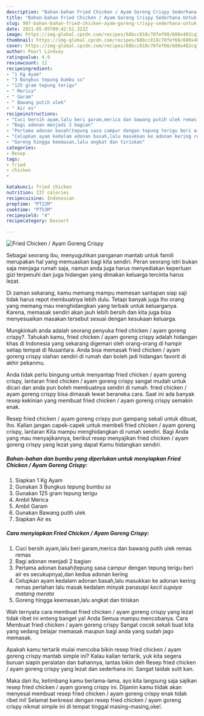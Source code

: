 ```yaml
---
description: "Bahan-bahan Fried Chicken / Ayam Goreng Crispy Sederhana Untuk Jualan"
title: "Bahan-bahan Fried Chicken / Ayam Goreng Crispy Sederhana Untuk Jualan"
slug: 907-bahan-bahan-fried-chicken-ayam-goreng-crispy-sederhana-untuk-jualan
date: 2021-05-05T09:42:51.322Z
image: https://img-global.cpcdn.com/recipes/68bcc818c78fef60/680x482cq70/fried-chicken-ayam-goreng-crispy-foto-resep-utama.jpg
thumbnail: https://img-global.cpcdn.com/recipes/68bcc818c78fef60/680x482cq70/fried-chicken-ayam-goreng-crispy-foto-resep-utama.jpg
cover: https://img-global.cpcdn.com/recipes/68bcc818c78fef60/680x482cq70/fried-chicken-ayam-goreng-crispy-foto-resep-utama.jpg
author: Pearl Lindsey
ratingvalue: 4.9
reviewcount: 12
recipeingredient:
- "1 Kg Ayam"
- "3 Bungkus tepung bumbu ss"
- "125 gram tepung terigu"
- " Merica"
- " Garam"
- " Bawang putih ulek"
- " Air es"
recipeinstructions:
- "Cuci bersih ayam,lalu beri garam,merica dan bawang putih ulek remas remas"
- "Bagi adonan menjadi 2 bagian"
- "Pertama adonan basah(tepung sasa campur dengan tepung terigu beri air es secukupnya),dan kedua adonan kering"
- "Celupkan ayam kedalam adonan basah,lalu masukkan ke adonan kering remas perlahan lalu masak kedalam minyak panas*api kecil supaya matang merata*"
- "Goreng hingga keemasan,lalu angkat dan tiriskan"
categories:
- Resep
tags:
- fried
- chicken
- 

katakunci: fried chicken  
nutrition: 237 calories
recipecuisine: Indonesian
preptime: "PT22M"
cooktime: "PT53M"
recipeyield: "4"
recipecategory: Dessert

---
```



![Fried Chicken / Ayam Goreng Crispy](https://img-global.cpcdn.com/recipes/68bcc818c78fef60/680x482cq70/fried-chicken-ayam-goreng-crispy-foto-resep-utama.jpg)

Sebagai seorang ibu, menyuguhkan panganan mantab untuk famili merupakan hal yang memuaskan bagi kita sendiri. Peran seorang istri bukan saja menjaga rumah saja, namun anda juga harus menyediakan keperluan gizi terpenuhi dan juga hidangan yang dimakan keluarga tercinta harus lezat.

Di zaman  sekarang, kamu memang mampu memesan santapan siap saji tidak harus repot membuatnya lebih dulu. Tetapi banyak juga lho orang yang memang mau menghidangkan yang terbaik untuk keluarganya. Karena, memasak sendiri akan jauh lebih bersih dan kita juga bisa menyesuaikan masakan tersebut sesuai dengan kesukaan keluarga. 



Mungkinkah anda adalah seorang penyuka fried chicken / ayam goreng crispy?. Tahukah kamu, fried chicken / ayam goreng crispy adalah hidangan khas di Indonesia yang sekarang digemari oleh orang-orang di hampir setiap tempat di Nusantara. Anda bisa memasak fried chicken / ayam goreng crispy olahan sendiri di rumah dan boleh jadi hidangan favorit di akhir pekanmu.

Anda tidak perlu bingung untuk menyantap fried chicken / ayam goreng crispy, lantaran fried chicken / ayam goreng crispy sangat mudah untuk dicari dan anda pun boleh membuatnya sendiri di rumah. fried chicken / ayam goreng crispy bisa dimasak lewat beraneka cara. Saat ini ada banyak resep kekinian yang membuat fried chicken / ayam goreng crispy semakin enak.

Resep fried chicken / ayam goreng crispy pun gampang sekali untuk dibuat, lho. Kalian jangan capek-capek untuk membeli fried chicken / ayam goreng crispy, lantaran Kita mampu menghidangkan di rumah sendiri. Bagi Anda yang mau menyajikannya, berikut resep menyajikan fried chicken / ayam goreng crispy yang lezat yang dapat Kamu hidangkan sendiri.

<!--inarticleads1-->

##### Bahan-bahan dan bumbu yang diperlukan untuk menyiapkan Fried Chicken / Ayam Goreng Crispy:

1. Siapkan 1 Kg Ayam
1. Gunakan 3 Bungkus tepung bumbu s*s*
1. Gunakan 125 gram tepung terigu
1. Ambil  Merica
1. Ambil  Garam
1. Gunakan  Bawang putih ulek
1. Siapkan  Air es




<!--inarticleads2-->

##### Cara menyiapkan Fried Chicken / Ayam Goreng Crispy:

1. Cuci bersih ayam,lalu beri garam,merica dan bawang putih ulek remas remas
1. Bagi adonan menjadi 2 bagian
1. Pertama adonan basah(tepung sasa campur dengan tepung terigu beri air es secukupnya),dan kedua adonan kering
1. Celupkan ayam kedalam adonan basah,lalu masukkan ke adonan kering remas perlahan lalu masak kedalam minyak panas*api kecil supaya matang merata*
1. Goreng hingga keemasan,lalu angkat dan tiriskan




Wah ternyata cara membuat fried chicken / ayam goreng crispy yang lezat tidak ribet ini enteng banget ya! Anda Semua mampu mencobanya. Cara Membuat fried chicken / ayam goreng crispy Sangat cocok sekali buat kita yang sedang belajar memasak maupun bagi anda yang sudah jago memasak.

Apakah kamu tertarik mulai mencoba bikin resep fried chicken / ayam goreng crispy mantab simple ini? Kalau kalian tertarik, yuk kita segera buruan siapin peralatan dan bahannya, lantas bikin deh Resep fried chicken / ayam goreng crispy yang lezat dan sederhana ini. Sangat taidak sulit kan. 

Maka dari itu, ketimbang kamu berlama-lama, ayo kita langsung saja sajikan resep fried chicken / ayam goreng crispy ini. Dijamin kamu tiidak akan menyesal membuat resep fried chicken / ayam goreng crispy enak tidak ribet ini! Selamat berkreasi dengan resep fried chicken / ayam goreng crispy nikmat simple ini di tempat tinggal masing-masing,oke!.

